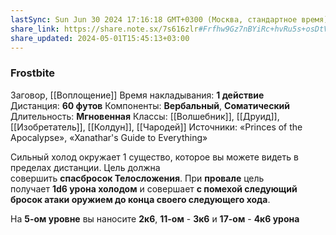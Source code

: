 ```yaml
---
lastSync: Sun Jun 30 2024 17:16:18 GMT+0300 (Москва, стандартное время)
share_link: https://share.note.sx/7s616zlr#Frfhw9Gz7nBYiRc+hvRu5s+osDtV4tzOCYGEoujVYwE
share_updated: 2024-05-01T15:45:13+03:00
---
```

### Frostbite
Заговор, [[Воплощение]]
Время накладывания: **1 действие**
Дистанция: **60 футов**
Компоненты: **Вербальный**, **Соматический**
Длительность: **Мгновенная**
Классы: [[Волшебник]], [[Друид]], [[Изобретатель]], [[Колдун]], [[Чародей]]
Источники: «Princes of the Apocalypse», «Xanathar's Guide to Everything»

Сильный холод окружает 1 существо, которое вы можете видеть в пределах дистанции. Цель должна совершить **спасбросок Телосложения**. При **провале** цель получает **1d6 урона холодом** и совершает **с помехой следующий бросок атаки оружием до конца своего следующего хода**.  
  
На **5-ом уровне** вы наносите **2к6**, **11-ом** - **3к6** и **17-ом** - **4к6 урона**